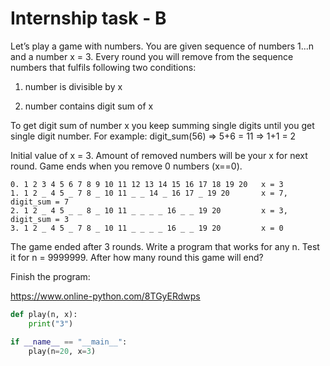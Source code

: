 # Internship task - B

Let’s play a game with numbers. You are given sequence of numbers 1...n and a number x = 3.
Every round you will remove from the sequence numbers that fulfils following two conditions:
1. number is divisible by x

2. number contains digit sum of x

To get digit sum of number x you keep summing single digits until you get single digit number. For example: digit_sum(56) => 5+6 = 11 => 1+1 = 2

Initial value of x = 3.
Amount of removed numbers will be your x for next round.
Game ends when you remove 0 numbers (x==0).

```vim
0. 1 2 3 4 5 6 7 8 9 10 11 12 13 14 15 16 17 18 19 20 	x = 3 
1. 1 2 _ 4 5 _ 7 8 _ 10 11 _ _ 14 _ 16 17 _ 19 20 		x = 7, digit_sum = 7
2. 1 2 _ 4 5 _ _ 8 _ 10 11 _ _ _ _ 16 _ _ 19 20 		x = 3, digit_sum = 3 
3. 1 2 _ 4 5 _ 7 8 _ 10 11 _ _ _ _ 16 _ _ 19 20 		x = 0
```

The game ended after 3 rounds.
Write a program that works for any n. Test it for n = 9999999.
After how many round this game will end?

Finish the program:

https://www.online-python.com/8TGyERdwps

```python
def play(n, x):
    print("3")

if __name__ == "__main__":
    play(n=20, x=3)
```
